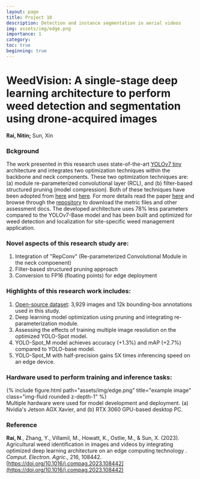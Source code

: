 ```yaml
---
layout: page
title: Project 10
description: Detection and instance segmentation in aerial videos
img: assets/img/edge.png
importance: 1
category:
toc: true
beginning: true
---
```


# WeedVision: A single-stage deep learning architecture to perform weed detection and segmentation using drone-acquired images
**Rai, Nitin;** Sun, Xin

### Bckground
The work presented in this research uses state-of-the-art [YOLOv7 tiny](https://github.com/WongKinYiu/yolov7) architecture and integrates two optimization techniques within the backbone and neck components. These two optimization techniques are: (a) module re-parameterized convolutional layer (RCL), and (b) filter-based structured pruning (model compression). Both of these techniques have been adopted from [here](https://arxiv.org/abs/2307.11904) and [here](https://arxiv.org/abs/2207.02696). For more details read the paper [here](https://www.sciencedirect.com/science/article/pii/S016816992300830X) and browse through the [repository](https://github.com/nitin-dominic/Agricultural_Weed_Identification_Using_Optimized_Deep_Learning) to download the metric files and other assessment docs. The developed architecture uses 78% less parameters compared to the YOLOv7-Base model and has been built and optimized for weed detection and localization for site-specific weed management application.

### Novel aspects of this research study are:
1. Integration of "RepConv" (Re-parameterized Convolutional Module in the neck compoenent)
2. Filter-based structured pruning approach
3. Conversion to FP16 (floating points) for edge deployment

### Highlights of this research work includes:
1. [Open-source dataset](https://data.mendeley.com/datasets/8kjcztbjz2/2): 3,929 images and 12k bounding-box annotations used in this study.
2. Deep learning model optimization using pruning and integrating re-parameterization module.
3. Assessing the effects of training multiple image resolution on the optimized YOLO-Spot model.
4. YOLO-Spot_M model achieves accuracy (+1.3%) and mAP (+2.7%) compared to YOLO-base model.
5. YOLO-Spot_M with half-precision gains 5X times inferencing speed on an edge device.

### Hardware used to perform training and inference tasks:
<div class="row">
    <div class="col-sm mt-3 mt-md-0">
        {% include figure.html path="assets/img/edge.png" title="example image" class="img-fluid rounded z-depth-1" %}
    </div>
</div>
<div class="caption">
    Multiple hardware were used for model development and deployment. (a) Nvidia's Jetson AGX Xavier, and (b) RTX 3060 GPU-based desktop PC.
</div>

### Reference
**Rai, N**., Zhang, Y., Villamil, M., Howatt, K., Ostlie, M., & Sun, X. (2023). Agricultural weed identification in images and videos by integrating optimized deep learning architecture on an edge computing technology . *Comput. Electron. Agric*., 216, 108442. [https://doi.org/10.1016/j.compag.2023.108442](https://doi.org/10.1016/j.compag.2023.108442)
